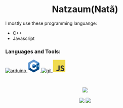 <h1 align="center">Natzaum(Natã)</h1>

I mostly use these programming languange:

-   C++
-   Javascript

<h3 align="left">Languages and Tools:</h3>
<p align="left"> <a href="https://www.arduino.cc/" target="_blank" rel="noreferrer"> <img src="https://cdn.worldvectorlogo.com/logos/arduino-1.svg" alt="arduino" width="40" height="40"/> </a> <a href="https://www.w3schools.com/cpp/" target="_blank" rel="noreferrer"> <img src="https://raw.githubusercontent.com/devicons/devicon/master/icons/cplusplus/cplusplus-original.svg" alt="cplusplus" width="40" height="40"/> </a> <a href="https://git-scm.com/" target="_blank" rel="noreferrer"> <img src="https://www.vectorlogo.zone/logos/git-scm/git-scm-icon.svg" alt="git" width="40" height="40"/> </a> <a href="https://developer.mozilla.org/en-US/docs/Web/JavaScript" target="_blank" rel="noreferrer"> <img src="https://raw.githubusercontent.com/devicons/devicon/master/icons/javascript/javascript-original.svg" alt="javascript" width="40" height="40"/> </a> </p>

<br>

<p align="center"> 
<img src="https://github-readme-streak-stats.herokuapp.com/?user=Natzaum&theme=dark&hide_border=false">
</p>

<p align="center">
   <img src="https://github-readme-stats.vercel.app/api?username=Natzaum&theme=dark&hide_border=false&include_all_commits=true&count_private=false">
   <img src="https://github-readme-stats.vercel.app/api/top-langs/?username=Natzaum&theme=dark&hide_border=false&include_all_commits=true&count_priva">
</p>

</details>

